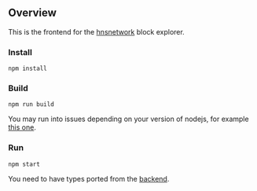 ## Overview

This is the frontend for the [hnsnetwork](https://hnsnetwork.com) block explorer. 

### Install

`npm install` 


### Build

`npm run build`

You may run into issues depending on your version of nodejs, for example [this one](https://stackoverflow.com/questions/69692842/error-message-error0308010cdigital-envelope-routinesunsupported).

### Run

`npm start`

You need to have types ported from the [backend](https://github.com/handshake-labs/blockexplorer). 
